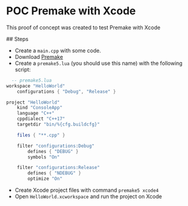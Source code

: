 # POC Premake with Xcode
This proof of concept was created to test Premake with Xcode

## Steps
- Create a `main.cpp` with some code.
- Download [Premake](https://premake.github.io)
- Create a `premake5.lua` (you should use this name) with the following script:
```lua
  -- premake5.lua
workspace "HelloWorld"
    configurations { "Debug", "Release" }

project "HelloWorld"
    kind "ConsoleApp"
    language "C++"
    cppdialect "C++17"
    targetdir "bin/%{cfg.buildcfg}"

    files { "**.cpp" }

    filter "configurations:Debug"
        defines { "DEBUG" }
        symbols "On"

    filter "configurations:Release"
        defines { "NDEBUG" }
        optimize "On"
  ```
- Create Xcode project files with command `premake5 xcode4`
- Open `HelloWorld.xcworkspace` and run the project on Xcode
